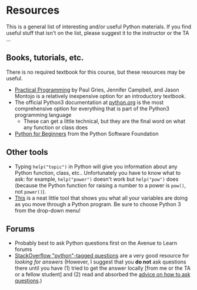 Resources
=========

This is a general list of interesting and/or useful Python materials. If you find useful stuff that isn't on the list, please suggest it to the instructor or the TA ...

## Books, tutorials, etc.

There is no required textbook for this course, but these resources may be useful.

* [Practical Programming](https://pragprog.com/book/gwpy2/practical-programming) by Paul Gries, Jennifer Campbell, and Jason Montojo is a relatively inexpensive option for an introductory textbook.
* The official Python3 documentation at [python.org](https://docs.python.org/3/) is the most comprehensive option for everything that is part of the Python3 programming language
	* These can get a little technical, but they are the final word on what any function or class does
* [Python for Beginners](https://www.python.org/about/gettingstarted/) from the Python Software Foundation

## Other tools

* Typing `help("topic")` in Python will give you information about any Python function, class, etc..  Unfortunately you have to know what to ask: for example, `help("power")` doesn't work but `help("pow")` does (because the Python function for raising a number to a power is `pow()`, not `power()`).
* [This](http://pythontutor.com/visualize.html#mode=edit) is a neat little tool that shows you what all your variables are doing as you move through a Python program. Be sure to choose Python 3 from the drop-down menu!

## Forums

* Probably best to ask Python questions first on the Avenue to Learn forums
* [StackOverflow "python"-tagged questions](http://stackoverflow.com/questions/tagged/python) are a very good resource for *looking for answers* (However, I suggest that you **do not** ask questions there until you have (1) tried to get the answer locally [from me or the TA or a fellow student] and (2) read and absorbed the [advice on how to ask questions](http://stackoverflow.com/help/how-to-ask).)
